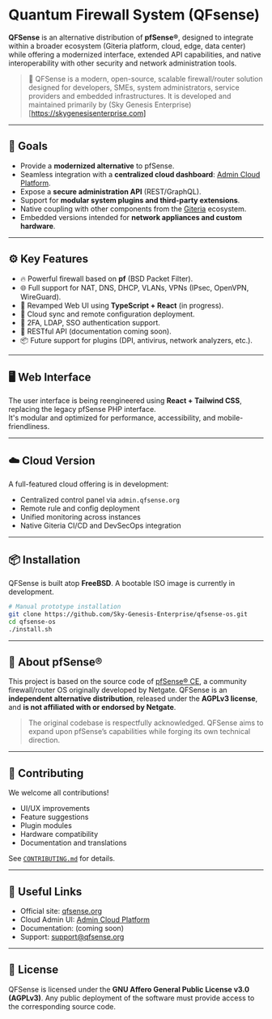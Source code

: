 # Quantum Firewall System (QFsense)

**QFSense** is an alternative distribution of **pfSense®**, designed to integrate within a broader ecosystem (Giteria platform, cloud, edge, data center) while offering a modernized interface, extended API capabilities, and native interoperability with other security and network administration tools.

> 🔐 QFSense is a modern, open-source, scalable firewall/router solution designed for developers, SMEs, system administrators, service providers and embedded infrastructures. It is developed and maintained primarily by (Sky Genesis Enterprise)[https://skygenesisenterprise.com]

---

## 🚀 Goals

- Provide a **modernized alternative** to pfSense.
- Seamless integration with a **centralized cloud dashboard**: [Admin Cloud Platform](https://admin.qfsense.org).
- Expose a **secure administration API** (REST/GraphQL).
- Support for **modular system plugins and third-party extensions**.
- Native coupling with other components from the [Giteria](https://giteria.com) ecosystem.
- Embedded versions intended for **network appliances and custom hardware**.

---

## ⚙️ Key Features

- 🔥 Powerful firewall based on **pf** (BSD Packet Filter).
- 🌐 Full support for NAT, DNS, DHCP, VLANs, VPNs (IPsec, OpenVPN, WireGuard).
- 🧠 Revamped Web UI using **TypeScript + React** (in progress).
- 🔄 Cloud sync and remote configuration deployment.
- 🔐 2FA, LDAP, SSO authentication support.
- 📡 RESTful API (documentation coming soon).
- 📦 Future support for plugins (DPI, antivirus, network analyzers, etc.).

---

## 🖥️ Web Interface

The user interface is being reengineered using **React + Tailwind CSS**, replacing the legacy pfSense PHP interface.  
It's modular and optimized for performance, accessibility, and mobile-friendliness.

---

## ☁️ Cloud Version

A full-featured cloud offering is in development:

- Centralized control panel via `admin.qfsense.org`
- Remote rule and config deployment
- Unified monitoring across instances
- Native Giteria CI/CD and DevSecOps integration

---

## 📦 Installation

QFSense is built atop **FreeBSD**. A bootable ISO image is currently in development.

```bash
# Manual prototype installation
git clone https://github.com/Sky-Genesis-Enterprise/qfsense-os.git
cd qfsense-os
./install.sh
````

---

## 📜 About pfSense®

This project is based on the source code of [pfSense® CE](https://www.pfsense.org/), a community firewall/router OS originally developed by Netgate.
QFSense is an **independent alternative distribution**, released under the **AGPLv3 license**, and **is not affiliated with or endorsed by Netgate**.

> The original codebase is respectfully acknowledged. QFSense aims to expand upon pfSense’s capabilities while forging its own technical direction.

---

## 🤝 Contributing

We welcome all contributions!

* UI/UX improvements
* Feature suggestions
* Plugin modules
* Hardware compatibility
* Documentation and translations

See [`CONTRIBUTING.md`](./github/CONTRIBUTING.md) for details.

---

## 🔗 Useful Links

* Official site: [qfsense.org](https://qfsense.org)
* Cloud Admin UI: [Admin Cloud Platform](https://admin.qfsense.org)
* Documentation: (coming soon)
* Support: [support@qfsense.org](mailto:support@qfsense.org)

---

## 📖 License

QFSense is licensed under the **GNU Affero General Public License v3.0 (AGPLv3)**.
Any public deployment of the software must provide access to the corresponding source code.